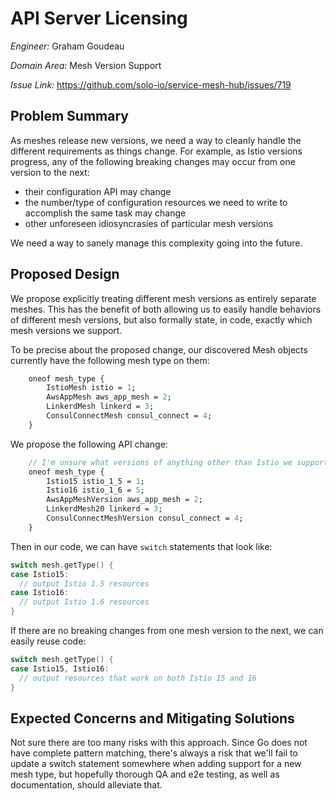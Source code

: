 # API Server Licensing

*Engineer:* Graham Goudeau

*Domain Area:* Mesh Version Support

*Issue Link:* https://github.com/solo-io/service-mesh-hub/issues/719

## Problem Summary

As meshes release new versions, we need a way to cleanly handle the different requirements as things change. For example,
as Istio versions progress, any of the following breaking changes may occur from one version to the next:

* their configuration API may change
* the number/type of configuration resources we need to write to accomplish the same task may change
* other unforeseen idiosyncrasies of particular mesh versions

We need a way to sanely manage this complexity going into the future.

## Proposed Design

We propose explicitly treating different mesh versions as entirely separate meshes. This has the benefit of both
allowing us to easily handle behaviors of different mesh versions, but also formally state, in code, exactly which mesh versions
we support. 

To be precise about the proposed change, our discovered Mesh 
objects currently have the following mesh type on them:

```proto
    oneof mesh_type {
        IstioMesh istio = 1;
        AwsAppMesh aws_app_mesh = 2;
        LinkerdMesh linkerd = 3;
        ConsulConnectMesh consul_connect = 4;
    }
```

We propose the following API change:

```proto
    // I'm unsure what versions of anything other than Istio we support, so supplying bogus values; mainly pay attention to Istio
    oneof mesh_type {
        Istio15 istio_1_5 = 1;
        Istio16 istio_1_6 = 5;
        AwsAppMeshVersion aws_app_mesh = 2;
        LinkerdMesh20 linkerd = 3;
        ConsulConnectMeshVersion consul_connect = 4;
    }
```

Then in our code, we can have `switch` statements that look like:

```go
switch mesh.getType() {
case Istio15:
  // output Istio 1.5 resources
case Istio16:
  // output Istio 1.6 resources 
}
```

If there are no breaking changes from one mesh version to the next, we can easily reuse code:

```go
switch mesh.getType() {
case Istio15, Istio16:
  // output resources that work on both Istio 15 and 16
}
``` 

## Expected Concerns and Mitigating Solutions

Not sure there are too many risks with this approach. Since Go does not have complete pattern matching, there's always
a risk that we'll fail to update a switch statement somewhere when adding support for a new mesh type, but hopefully
thorough QA and e2e testing, as well as documentation, should alleviate that.
